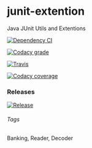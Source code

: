 # junit-extention
Java JUnit Utils and Extentions

[![Dependency CI](https://dependencyci.com/github/qoomon/junit-extention/badge)](https://dependencyci.com/github/qoomon/junit-extention)

[![Codacy grade](https://img.shields.io/codacy/grade/d4e120eafc4341aabe1a474aa17008b6.svg)](https://www.codacy.com/app/bengt-brodersen/junit-extention)

[![Travis](https://img.shields.io/travis/qoomon/banking-swift-messages-java.svg)](https://travis-ci.org/qoomon/junit-extention)

[![Codacy coverage](https://img.shields.io/codacy/coverage/d4e120eafc4341aabe1a474aa17008b6.svg)](https://www.codacy.com/app/bengt-brodersen/junit-extention)

### Releases

[![Release](https://jitpack.io/v/qoomon/banking-swift-messages-java.svg)](https://jitpack.io/#qoomon/junit-extention)


###### Tags
Banking, Reader, Decoder
